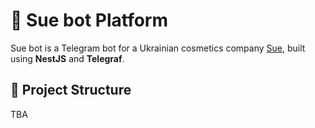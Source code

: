 # 🚀 Sue bot Platform

Sue bot is a Telegram bot for a Ukrainian cosmetics company [Sue](suemade.com), built using **NestJS** and **Telegraf**.

## 📌 Project Structure
TBA
